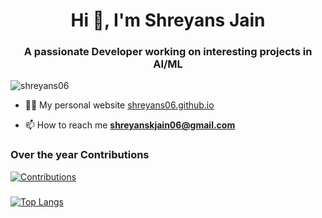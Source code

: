
<h1 align="center">Hi 👋, I'm Shreyans Jain</h1>
<h3 align="center">A passionate Developer working on interesting projects in AI/ML</h3>

<p align="left"> <img src="https://komarev.com/ghpvc/?username=shreyans06&label=Profile%20views&color=0e75b6&style=flat" alt="shreyans06" /> </p>

- 👨‍💻 My personal website [shreyans06.github.io](shreyans06.github.io)

- 📫 How to reach me **shreyanskjain06@gmail.com**

### Over the year Contributions
[![Contributions](https://github-profile-summary-cards.vercel.app/api/cards/profile-details?username=shreyans06&theme=nord_bright)](https://github.com/vn7n24fzkq/github-profile-summary-cards) 

<!-- ![](http://github-profile-summary-cards.vercel.app/api/cards/repos-per-language?username=shreyans06&theme=nord_bright) -->
### 
[![Top Langs](http://github-profile-summary-cards.vercel.app/api/cards/repos-per-language?username=shreyans06&theme=nord_bright)](https://github.com/vn7n24fzkq/github-profile-summary-cards)

<!--
**Shreyans06/Shreyans06** is a ✨ _special_ ✨ repository because its `README.md` (this file) appears on your GitHub profile.

Here are some ideas to get you started:

- 🔭 I’m currently working on ...
- 🌱 I’m currently learning ...
- 👯 I’m looking to collaborate on ...
- 🤔 I’m looking for help with ...
- 💬 Ask me about ...
- 📫 How to reach me: ...
- 😄 Pronouns: ...
- ⚡ Fun fact: ...
-->

